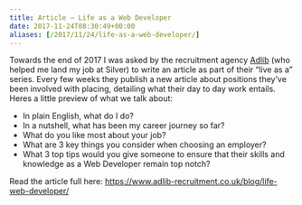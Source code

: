 ```yaml
---
title: Article – Life as a Web Developer
date: 2017-11-24T08:30:49+00:00
aliases: [/2017/11/24/life-as-a-web-developer/]
---
```


Towards the end of 2017 I was asked by the recruitment agency [Adlib][1] (who helped me land my job at Silver) to write an article as part of their &#8220;live as a&#8221; series. Every few weeks they publish a new article about positions they&#8217;ve been involved with placing, detailing what their day to day work entails. Heres a little preview of what we talk about:

- In plain English, what do I do?
- In a nutshell, what has been my career journey so far?
- What do you like most about your job?
- What are 3 key things you consider when choosing an employer?
- What 3 top tips would you give someone to ensure that their skills and knowledge as a Web Developer remain top notch?

Read the article full here: <https://www.adlib-recruitment.co.uk/blog/life-web-developer/>

[1]: https://www.adlib-recruitment.co.uk
